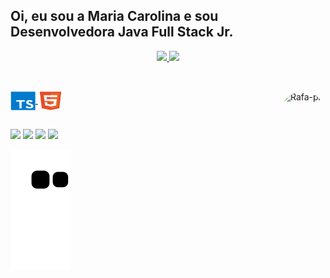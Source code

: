 ## Oi, eu sou a Maria Carolina e sou Desenvolvedora Java Full Stack Jr.

<div align="center">
  <a href="https://github.com/mcsnsx">
  <img height="160em" src="https://github-readme-stats.vercel.app/api?username=mcsnsx&show_icons=true&theme=maroongold&include_all_commits=true&count_private=true&title_color=cc0000&text_color=ffffff&bg_color=000000&icon_color=990000&hide_border=true"/>
  <img height="160em" src="https://github-readme-stats.vercel.app/api/top-langs/?username=mcsnsx&layout=compact&langs_count=7&theme=maroongold&title_color=cc0000&text_color=ffffff&bg_color=000000&icon_color=990000&hide_border=true"/>
</div>
  
  ##
  
  <div style="display: inline_block"><br>
  <img align="center" alt="Mac-Js" height="30" width="40" src="https://raw.githubusercontent.com/devicons/devicon/master/icons/typescript/typescript-plain.svg">
  <img align="center" alt="Mac-HTML" height="30" width="40" src="https://raw.githubusercontent.com/devicons/devicon/master/icons/html5/html5-original.svg">
    <img align="right" alt="Rafa-pic" height="150" style="border-radius:50px;" src="https://cdn.discordapp.com/attachments/904357250582331456/904357320375545906/Design_sem_nome.gif">

  ##
  
  <div> 
  <a href="https://www.instagram.com/maria_macx/" target="_blank"><img src="https://img.shields.io/badge/-Instagram-%23E4405F?style=for-the-badge&logo=instagram&logoColor=white" target="_blank"></a>
 <a href="https://discord.gg/PmJXZgWg" target="_blank"><img src="https://img.shields.io/badge/Discord-7289DA?style=for-the-badge&logo=discord&logoColor=white" target="_blank"></a> 
  <a href = "mailto:mcsnsx@gmail.com"><img src="https://img.shields.io/badge/-Gmail-%23333?style=for-the-badge&logo=gmail&logoColor=white" target="_blank"></a>
  <a href="https://www.linkedin.com/in/maria-carolina-s-n-xavier-05340b191/" target="_blank"><img src="https://img.shields.io/badge/-LinkedIn-%230077B5?style=for-the-badge&logo=linkedin&logoColor=white" target="_blank"></a> 
 
  ![Snake animation](https://github.com/mcsnsx/mcsnsx/blob/output/github-contribution-grid-snake.svg)
 
</div>

